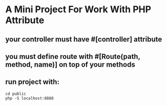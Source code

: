# A Mini Project For Work With PHP Attribute

## your controller must have #[controller] attribute

## you must define route with #[Route(path, method, name)] on top of your methods

## run project with:

```
cd public
php -S localhost:8888
```
